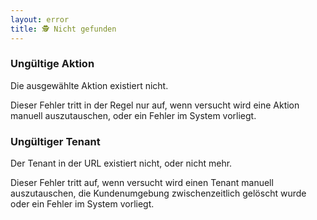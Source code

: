 ```yaml
---
layout: error
title: 🕵️ Nicht gefunden
---
```


### Ungültige Aktion
Die ausgewählte Aktion existiert nicht.

Dieser Fehler tritt in der Regel nur auf, wenn versucht wird eine Aktion 
manuell auszutauschen, oder ein Fehler im System vorliegt.

### Ungültiger Tenant
Der Tenant in der URL existiert nicht, oder nicht mehr.

Dieser Fehler tritt auf, wenn versucht wird einen Tenant
manuell auszutauschen, die Kundenumgebung zwischenzeitlich gelöscht wurde
oder ein Fehler im System vorliegt.
